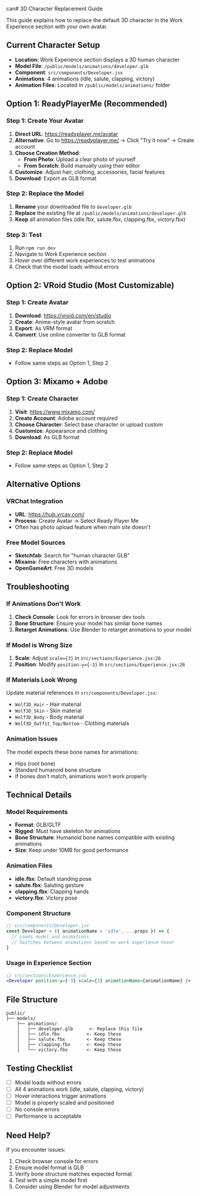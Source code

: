 can# 3D Character Replacement Guide

This guide explains how to replace the default 3D character in the Work Experience section with your own avatar.

## Current Character Setup

- **Location**: Work Experience section displays a 3D human character
- **Model File**: `/public/models/animations/developer.glb`
- **Component**: `src/components/Developer.jsx`
- **Animations**: 4 animations (idle, salute, clapping, victory)
- **Animation Files**: Located in `/public/models/animations/` folder

## Option 1: ReadyPlayerMe (Recommended)

### Step 1: Create Your Avatar
1. **Direct URL**: https://readyplayer.me/avatar
2. **Alternative**: Go to https://readyplayer.me/ → Click "Try it now" → Create account
3. **Choose Creation Method**:
   - **From Photo**: Upload a clear photo of yourself
   - **From Scratch**: Build manually using their editor
4. **Customize**: Adjust hair, clothing, accessories, facial features
5. **Download**: Export as GLB format

### Step 2: Replace the Model
1. **Rename** your downloaded file to `developer.glb`
2. **Replace** the existing file at `/public/models/animations/developer.glb`
3. **Keep** all animation files (idle.fbx, salute.fbx, clapping.fbx, victory.fbx)

### Step 3: Test
1. Run `npm run dev`
2. Navigate to Work Experience section
3. Hover over different work experiences to test animations
4. Check that the model loads without errors

## Option 2: VRoid Studio (Most Customizable)

### Step 1: Create Avatar
1. **Download**: https://vroid.com/en/studio
2. **Create**: Anime-style avatar from scratch
3. **Export**: As VRM format
4. **Convert**: Use online converter to GLB format

### Step 2: Replace Model
- Follow same steps as Option 1, Step 2

## Option 3: Mixamo + Adobe

### Step 1: Create Character
1. **Visit**: https://www.mixamo.com/
2. **Create Account**: Adobe account required
3. **Choose Character**: Select base character or upload custom
4. **Customize**: Appearance and clothing
5. **Download**: As GLB format

### Step 2: Replace Model
- Follow same steps as Option 1, Step 2

## Alternative Options

### VRChat Integration
- **URL**: https://hub.vrcav.com/
- **Process**: Create Avatar → Select Ready Player Me
- Often has photo upload feature when main site doesn't

### Free Model Sources
- **Sketchfab**: Search for "human character GLB"
- **Mixamo**: Free characters with animations
- **OpenGameArt**: Free 3D models

## Troubleshooting

### If Animations Don't Work
1. **Check Console**: Look for errors in browser dev tools
2. **Bone Structure**: Ensure your model has similar bone names
3. **Retarget Animations**: Use Blender to retarget animations to your model

### If Model is Wrong Size
1. **Scale**: Adjust `scale={3}` in `src/sections/Experience.jsx:26`
2. **Position**: Modify `position-y={-3}` in `src/sections/Experience.jsx:26`

### If Materials Look Wrong
Update material references in `src/components/Developer.jsx`:
- `Wolf3D_Hair` - Hair material
- `Wolf3D_Skin` - Skin material
- `Wolf3D_Body` - Body material
- `Wolf3D_Outfit_Top/Bottom` - Clothing materials

### Animation Issues
The model expects these bone names for animations:
- Hips (root bone)
- Standard humanoid bone structure
- If bones don't match, animations won't work properly

## Technical Details

### Model Requirements
- **Format**: GLB/GLTF
- **Rigged**: Must have skeleton for animations
- **Bone Structure**: Humanoid bone names compatible with existing animations
- **Size**: Keep under 10MB for good performance

### Animation Files
- **idle.fbx**: Default standing pose
- **salute.fbx**: Saluting gesture
- **clapping.fbx**: Clapping hands
- **victory.fbx**: Victory pose

### Component Structure
```jsx
// src/components/Developer.jsx
const Developer = ({ animationName = 'idle', ...props }) => {
  // Loads model and animations
  // Switches between animations based on work experience hover
}
```

### Usage in Experience Section
```jsx
// src/sections/Experience.jsx
<Developer position-y={-3} scale={3} animationName={animationName} />
```

## File Structure
```
public/
├── models/
    ├── animations/
    │   ├── developer.glb      <- Replace this file
    │   ├── idle.fbx          <- Keep these
    │   ├── salute.fbx        <- Keep these
    │   ├── clapping.fbx      <- Keep these
    │   └── victory.fbx       <- Keep these
```

## Testing Checklist
- [ ] Model loads without errors
- [ ] All 4 animations work (idle, salute, clapping, victory)
- [ ] Hover interactions trigger animations
- [ ] Model is properly scaled and positioned
- [ ] No console errors
- [ ] Performance is acceptable

## Need Help?
If you encounter issues:
1. Check browser console for errors
2. Ensure model format is GLB
3. Verify bone structure matches expected format
4. Test with a simple model first
5. Consider using Blender for model adjustments